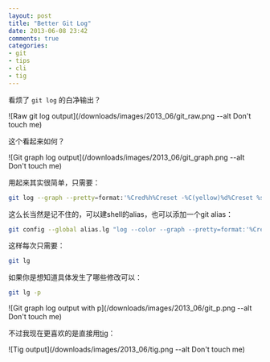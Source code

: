 ```yaml
---
layout: post
title: "Better Git Log"
date: 2013-06-08 23:42
comments: true
categories:
- git
- tips
- cli
- tig
---
```


看烦了 `git log` 的白净输出？

![Raw git log output](/downloads/images/2013_06/git_raw.png --alt Don't touch me)

这个看起来如何？

![Git graph log output](/downloads/images/2013_06/git_graph.png --alt Don't touch me)

用起来其实很简单，只需要：

``` bash
git log --graph --pretty=format:'%Cred%h%Creset -%C(yellow)%d%Creset %s %Cgreen(%cr) %C(bold blue)<%an>%Creset' --abbrev-commit
```

这么长当然是记不住的，可以建shell的alias，也可以添加一个git alias：

``` bash
git config --global alias.lg "log --color --graph --pretty=format:'%Cred%h%Creset -%C(yellow)%d%Creset %s %Cgreen(%cr) %C(bold blue)<%an>%Creset' --abbrev-commit
```

这样每次只需要：

```bash
git lg
```

如果你是想知道具体发生了哪些修改可以：

```bash
git lg -p
```

![Git graph log output with p](/downloads/images/2013_06/git_p.png --alt Don't touch me)

不过我现在更喜欢的是直接用[tig](https://github.com/jonas/tig)：

![Tig output](/downloads/images/2013_06/tig.png --alt Don't touch me)
